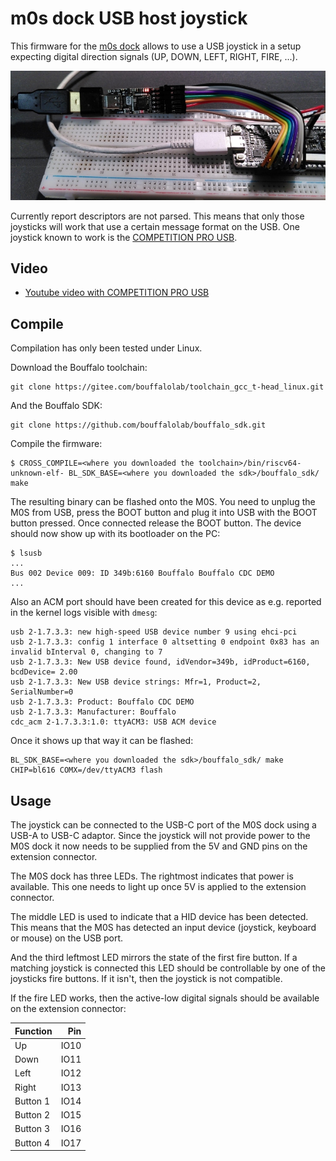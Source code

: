 # m0s dock USB host joystick

This firmware for the
[m0s dock](https://wiki.sipeed.com/hardware/en/maixzero/m0s/m0s.html)
allows to use a USB joystick in a setup expecting digital direction
signals (UP, DOWN, LEFT, RIGHT, FIRE, ...).

![USB joystick](../images/m0s_joystick.jpeg)

Currently report descriptors are not parsed. This means that only
those joysticks will work that use a certain message format on the
USB. One joystick known to work is the [COMPETITION PRO USB](https://www.speedlink.com/en/COMPETITION-PRO-EXTRA-USB-Joystick-black-red/SL-650212-BKRD).

## Video

- [Youtube video with COMPETITION PRO USB](https://www.youtube.com/shorts/Z1DRsI0xd8o)

## Compile

Compilation has only been tested under Linux.

Download the Bouffalo toolchain:

```
git clone https://gitee.com/bouffalolab/toolchain_gcc_t-head_linux.git
```

And the Bouffalo SDK:

```
git clone https://github.com/bouffalolab/bouffalo_sdk.git
```

Compile the firmware:

```
$ CROSS_COMPILE=<where you downloaded the toolchain>/bin/riscv64-unknown-elf- BL_SDK_BASE=<where you downloaded the sdk>/bouffalo_sdk/ make
```

The resulting binary can be flashed onto the M0S. You need to unplug
the M0S from USB, press the BOOT button and plug it into USB with the
BOOT button pressed. Once connected release the BOOT button. The device
should now show up with its bootloader on the PC:

```
$ lsusb
...
Bus 002 Device 009: ID 349b:6160 Bouffalo Bouffalo CDC DEMO
...
```

Also an ACM port should have been created for this device as e.g.
reported in the kernel logs visible with ```dmesg```:

```
usb 2-1.7.3.3: new high-speed USB device number 9 using ehci-pci
usb 2-1.7.3.3: config 1 interface 0 altsetting 0 endpoint 0x83 has an invalid bInterval 0, changing to 7
usb 2-1.7.3.3: New USB device found, idVendor=349b, idProduct=6160, bcdDevice= 2.00
usb 2-1.7.3.3: New USB device strings: Mfr=1, Product=2, SerialNumber=0
usb 2-1.7.3.3: Product: Bouffalo CDC DEMO
usb 2-1.7.3.3: Manufacturer: Bouffalo
cdc_acm 2-1.7.3.3:1.0: ttyACM3: USB ACM device
```

Once it shows up that way it can be flashed:

```
BL_SDK_BASE=<where you downloaded the sdk>/bouffalo_sdk/ make CHIP=bl616 COMX=/dev/ttyACM3 flash
```

## Usage

The joystick can be connected to the USB-C port of the M0S dock using a
USB-A to USB-C adaptor. Since the joystick will not provide power
to the M0S dock it now needs to be supplied from the 5V and GND
pins on the extension connector.

The M0S dock has three LEDs. The rightmost indicates that power
is available. This one needs to light up once 5V is applied to the
extension connector.

The middle LED is used to indicate that a HID device has been
detected. This means that the M0S has detected an input device (joystick,
keyboard or mouse) on the USB port.

And the third leftmost LED mirrors the state of the first fire button.
If a matching joystick is connected this LED should be controllable by
one of the joysticks fire buttons. If it isn't, then the joystick is not
compatible.

If the fire LED works, then the active-low digital signals should be
available on the extension connector:

| Function |   Pin   |
|----------|--------:|
| Up       |   IO10  |
| Down     |   IO11  |
| Left     |   IO12  |
| Right    |   IO13  |
| Button 1 |   IO14  |
| Button 2 |   IO15  |
| Button 3 |   IO16  |
| Button 4 |   IO17  |


